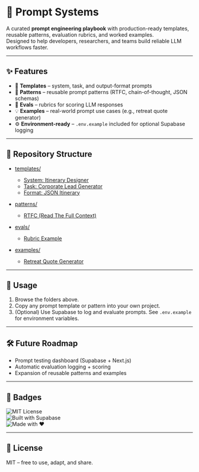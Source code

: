 # 🧩 Prompt Systems

A curated **prompt engineering playbook** with production-ready templates, reusable patterns, evaluation rubrics, and worked examples.  
Designed to help developers, researchers, and teams build reliable LLM workflows faster.

---

## ✨ Features
- 📂 **Templates** – system, task, and output-format prompts  
- 🔁 **Patterns** – reusable prompt patterns (RTFC, chain-of-thought, JSON schemas)  
- 📝 **Evals** – rubrics for scoring LLM responses  
- 💡 **Examples** – real-world prompt use cases (e.g., retreat quote generator)  
- ⚙️ **Environment-ready** – `.env.example` included for optional Supabase logging  

---

## 📂 Repository Structure
- [templates/](./templates)  
  - [System: Itinerary Designer](./templates/system/itinerary.md)  
  - [Task: Corporate Lead Generator](./templates/task/lead-generator.md)  
  - [Format: JSON Itinerary](./templates/format/json-itinerary.md)

- [patterns/](./patterns)  
  - [RTFC (Read The Full Context)](./patterns/rtfc.md)

- [evals/](./evals)  
  - [Rubric Example](./evals/rubric.md)

- [examples/](./examples)  
  - [Retreat Quote Generator](./examples/retreat-quote-generator.md)

---

## 🚀 Usage
1. Browse the folders above.  
2. Copy any prompt template or pattern into your own project.  
3. (Optional) Use Supabase to log and evaluate prompts. See `.env.example` for environment variables.  

---

## 🛠️ Future Roadmap
- Prompt testing dashboard (Supabase + Next.js)  
- Automatic evaluation logging + scoring  
- Expansion of reusable patterns and examples  

---

## 📛 Badges
![MIT License](https://img.shields.io/badge/License-MIT-green.svg)  
![Built with Supabase](https://img.shields.io/badge/Built%20with-Supabase-3ECF8E.svg)  
![Made with ❤️](https://img.shields.io/badge/Made%20with-%E2%9D%A4-red.svg)  

---

## 📜 License
MIT – free to use, adapt, and share.  
